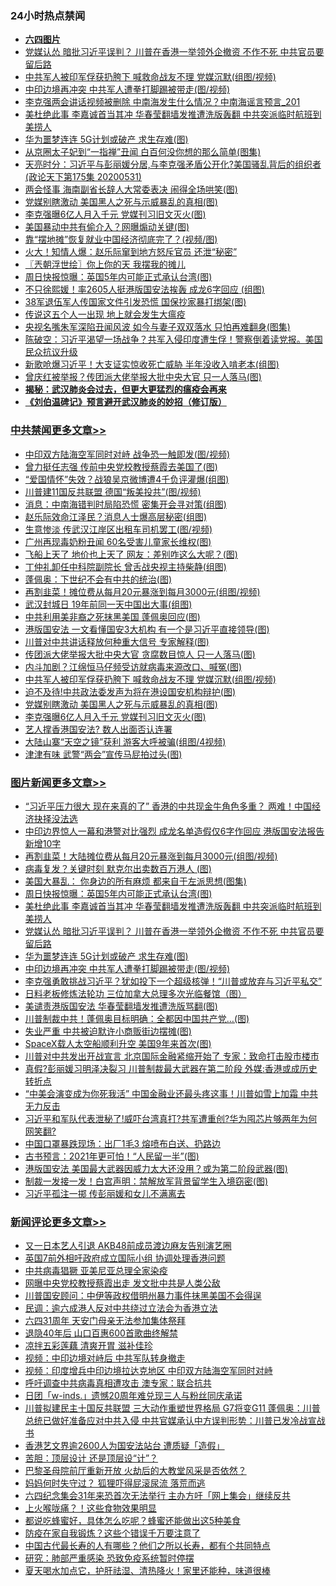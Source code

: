 <div class="catlist">
<h3>24小时热点禁闻</h3>
<ul>
<li><b><a href="64photo" target="_blank">六四图片</a></b></li>
<li><a href="https://github.com/fqnews/bnews/blob/master/topimagenews/20200531/1337471.md">党媒认怂 暗批习近平误判？ 川普在香港一举领外企撤资 不作不死 中共官员要留后路</a></li>
<li><a href="https://github.com/fqnews/bnews/blob/master/cbnews/20200601/1337694.md">中共军人被印军俘获扔胯下 喊救命战友不理 党媒沉默(组图/视频)</a></li>
<li><a href="https://github.com/fqnews/bnews/blob/master/topimagenews/20200531/1337457.md">中印边境再冲突 中共军人遭拳打脚踢被带走(图/视频)</a></li>
<li><a href="https://github.com/fqnews/bnews/blob/master/comments/20200601/1337588.md">李克强两会讲话视频被删除 中南海发生什么情况？中南海谣言预言_201</a></li>
<li><a href="https://github.com/fqnews/bnews/blob/master/topimagenews/20200531/1337513.md">美杜绝此事 李嘉诚首当其冲 华春莹翻墙发推遭洗版轰翻 中共突派临时航班到美捞人</a></li>
<li><a href="https://github.com/fqnews/bnews/blob/master/topimagenews/20200531/1337458.md">华为噩梦连连 5G计划或破产 求生存难(图)</a></li>
<li><a href="https://github.com/fqnews/bnews/blob/master/yule/20200601/1337530.md">从京圈太子妃到“一指禅”丑闻 白百何没你想的那么简单(图集)</a></li>
<li><a href="https://github.com/fqnews/bnews/blob/master/cbnews/20200601/1337593.md">天亮时分：习近平与彭丽媛分居,与李克强矛盾公开化?美国骚乱背后的组织者(政论天下第175集 20200531) </a></li>
<li><a href="https://github.com/fqnews/bnews/blob/master/cbnews/20200601/1337620.md">两会怪事 海南副省长辞人大常委表决 闹得全场哄笑(图)</a></li>
<li><a href="https://github.com/fqnews/bnews/blob/master/cbnews/20200601/1337692.md">党媒别瞎激动 美国黑人之死与示威暴乱的真相(图)</a></li>
<li><a href="https://github.com/fqnews/bnews/blob/master/cbnews/20200601/1337687.md">李克强曝6亿人月入千元 党媒刊习旧文灭火(图)</a></li>
<li><a href="https://github.com/fqnews/bnews/blob/master/cnnews/20200601/1337612.md">美国暴动中共有偷介入？网曝煽动关键(图)</a></li>
<li><a href="https://github.com/fqnews/bnews/blob/master/cbnews/20200531/1337492.md">靠“摆地摊”恢复就业中国经济彻底完了？(视频/图)</a></li>
<li><a href="https://github.com/fqnews/bnews/blob/master/comments/20200601/1337614.md">火大！知情人爆：赵乐际窜到地方怒斥官员 还泄“秘密”</a></li>
<li><a href="https://github.com/fqnews/bnews/blob/master/ssgc/20200601/1337578.md">〖兲朝浮世绘〗你上你的天 我摆我的摊儿</a></li>
<li><a href="https://github.com/fqnews/bnews/blob/master/topimagenews/20200601/1337606.md">周日快报惊曝：英国5年内可能正式承认台湾(图)</a></li>
<li><a href="https://github.com/fqnews/bnews/blob/master/yule/20200601/1337562.md">不只徐熙媛！率2605人挺港版国安法挨轰 成龙6字回应 (组图)</a></li>
<li><a href="https://github.com/fqnews/bnews/blob/master/cbnews/20200531/1337466.md">38军退伍军人传国家文件引发恐慌 国保抄家暴打绑架(图)</a></li>
<li><a href="https://github.com/fqnews/bnews/blob/master/lifebaike/20200601/1337616.md">传说这五个人一出现 地上就会发生大瘟疫</a></li>
<li><a href="https://github.com/fqnews/bnews/blob/master/yule/20200601/1337677.md">央视名嘴朱军深陷丑闻风波 如今与妻子双双落水 只怕再难翻身(图集)</a></li>
<li><a href="https://github.com/fqnews/bnews/blob/master/cbnews/20200601/1337589.md">陈破空：习近平渴望一场战争？共军入侵印度遭生俘！警察倒着读党报。美国民众抗议升级 </a></li>
<li><a href="https://github.com/fqnews/bnews/blob/master/yule/20200601/1337566.md">新歌呛爆习近平！大支证实惊收死亡威胁 半年没收入啃老本(组图)</a></li>
<li><a href="https://github.com/fqnews/bnews/blob/master/cbnews/20200601/1337621.md">曾庆红被举报？传团派大佬举报大批中央大官 只一人落马(图)</a></li>
<li><b><a href="https://github.com/fqnews/bnews/blob/master/comments/20200211/1275071.md" target="_blank">揭秘：武汉肺炎会过去，但更大更猛烈的瘟疫会再来</a></b></li>
<li><b><a href="https://github.com/fqnews/bnews/blob/master/comments/20200207/1272816.md" target="_blank">《刘伯温碑记》预言避开武汉肺炎的妙招（修订版）</a></b></li>
</ul>
</div>

<div class="catlist">
<h3><a href="https://github.com/fqnews/bnews/blob/master/cbnews/" target="_blank">中共禁闻</a><span><a href="https://github.com/fqnews/bnews/blob/master/cbnews/" target="_blank" rel="nofollow">更多文章>></a></span></h3>
<ul>
<li><a href="https://github.com/fqnews/bnews/blob/master/cbnews/20200601/1337874.md" target="_blank">中印双方陆海空军同时对峙 战争恐一触即发(图/视频)</a></li>
<li><a href="https://github.com/fqnews/bnews/blob/master/cbnews/20200601/1337873.md" target="_blank">曾力挺任志强 传前中央党校教授蔡霞去美国了(图)</a></li>
<li><a href="https://github.com/fqnews/bnews/blob/master/cbnews/20200601/1337863.md" target="_blank">“爱国情怀”失效？战狼吴京微博遭4千负评灌爆(组图)</a></li>
<li><a href="https://github.com/fqnews/bnews/blob/master/cbnews/20200601/1337856.md" target="_blank">川普建11国反共联盟 德国“叛美投共”(图/视频)</a></li>
<li><a href="https://github.com/fqnews/bnews/blob/master/cbnews/20200601/1337848.md" target="_blank">消息：中南海错判时局陷恐慌 密集开会寻对策(组图)</a></li>
<li><a href="https://github.com/fqnews/bnews/blob/master/cbnews/20200601/1337847.md" target="_blank">赵乐际效命江泽民？消息人士爆高层秘密(组图)</a></li>
<li><a href="https://github.com/fqnews/bnews/blob/master/cbnews/20200601/1337841.md" target="_blank">生意惨淡 传武汉江岸区出租车司机罢工(图/视频)</a></li>
<li><a href="https://github.com/fqnews/bnews/blob/master/cbnews/20200601/1337838.md" target="_blank">广州再现毒奶粉丑闻 60名受害儿童家长维权(图)</a></li>
<li><a href="https://github.com/fqnews/bnews/blob/master/cbnews/20200601/1337828.md" target="_blank">飞船上天了 地价也上天了 网友：差别咋这么大呢？(图)</a></li>
<li><a href="https://github.com/fqnews/bnews/blob/master/cbnews/20200601/1337813.md" target="_blank">丁仲礼卸任中科院副院长 曾舌战央视主持柴静(组图)</a></li>
<li><a href="https://github.com/fqnews/bnews/blob/master/cbnews/20200601/1337812.md" target="_blank">蓬佩奥：下世纪不会有中共的统治(图)</a></li>
<li><a href="https://github.com/fqnews/bnews/blob/master/cbnews/20200601/1337781.md" target="_blank">再割韭菜！摊位费从每月20元暴涨到每月3000元(组图/视频)</a></li>
<li><a href="https://github.com/fqnews/bnews/blob/master/cbnews/20200601/1337760.md" target="_blank">武汉封城日 19年前同一天中国出大事(组图)</a></li>
<li><a href="https://github.com/fqnews/bnews/blob/master/cbnews/20200601/1337745.md" target="_blank">中共利用美非裔之死抹黑美国 蓬佩奥回应(图)</a></li>
<li><a href="https://github.com/fqnews/bnews/blob/master/cbnews/20200601/1337737.md" target="_blank">港版国安法 一文看懂国安3大机构 有一个是习近平直接领导(图)</a></li>
<li><a href="https://github.com/fqnews/bnews/blob/master/cbnews/20200601/1337725.md" target="_blank">川普对中共讲话释放何种重大信号 专家解释(图)</a></li>
<li><a href="https://github.com/fqnews/bnews/blob/master/cbnews/20200601/1337715.md" target="_blank">传团派大佬举报大批中央大官 贪腐数目惊人 只一人落马(图)</a></li>
<li><a href="https://github.com/fqnews/bnews/blob/master/cbnews/20200601/1337705.md" target="_blank">内斗加剧？江绵恒马仔频受访就病毒来源改口、喊冤(图)</a></li>
<li><a href="https://github.com/fqnews/bnews/blob/master/cbnews/20200601/1337694.md" target="_blank">中共军人被印军俘获扔胯下 喊救命战友不理 党媒沉默(组图/视频)</a></li>
<li><a href="https://github.com/fqnews/bnews/blob/master/cbnews/20200601/1337693.md" target="_blank">迫不及待!中共政法委发声为将在港设国安机构辩护(图)</a></li>
<li><a href="https://github.com/fqnews/bnews/blob/master/cbnews/20200601/1337692.md" target="_blank">党媒别瞎激动 美国黑人之死与示威暴乱的真相(图)</a></li>
<li><a href="https://github.com/fqnews/bnews/blob/master/cbnews/20200601/1337687.md" target="_blank">李克强曝6亿人月入千元 党媒刊习旧文灭火(图)</a></li>
<li><a href="https://github.com/fqnews/bnews/blob/master/cbnews/20200601/1337678.md" target="_blank">艺人撑香港国安法? 数人出面否认连署</a></li>
<li><a href="https://github.com/fqnews/bnews/blob/master/cbnews/20200601/1337672.md" target="_blank">大陆山寨“天空之镜”获利 游客大呼被骗(组图/4视频)</a></li>
<li><a href="https://github.com/fqnews/bnews/blob/master/cbnews/20200601/1337662.md" target="_blank">津津有味 武警“两会”宣传马屁拍过头(图)</a></li>

</ul>
</div>
<div class="catlist">
<h3><a href="https://github.com/fqnews/bnews/blob/master/topimagenews/" target="_blank">图片新闻</a><span><a href="https://github.com/fqnews/bnews/blob/master/topimagenews/" target="_blank" rel="nofollow">更多文章>></a></span></h3>
<ul>
<li><a href="https://github.com/fqnews/bnews/blob/master/topimagenews/20200601/1337893.md" target="_blank">“习近平压力很大 现在来真的了&#8221; 香港的中共现金牛角色多重？ 两难！中国经济抉择没法选</a></li>
<li><a href="https://github.com/fqnews/bnews/blob/master/topimagenews/20200601/1337840.md" target="_blank">中印边界惊人一幕和港警对比强烈 成龙名单造假仅6字作回应 港版国安法报告新增10字</a></li>
<li><a href="https://github.com/fqnews/bnews/blob/master/topimagenews/20200601/1337811.md" target="_blank">再割韭菜！大陆摊位费从每月20元暴涨到每月3000元(组图/视频)</a></li>
<li><a href="https://github.com/fqnews/bnews/blob/master/topimagenews/20200601/1337808.md" target="_blank">病毒复发？关键时刻 默克尔出卖数百万港人 (图)</a></li>
<li><a href="https://github.com/fqnews/bnews/blob/master/topimagenews/20200601/1337752.md" target="_blank">美国大暴乱： 你身边的所有麻烦 都来自于左派思想(图集)</a></li>
<li><a href="https://github.com/fqnews/bnews/blob/master/topimagenews/20200601/1337606.md" target="_blank">周日快报惊曝：英国5年内可能正式承认台湾(图)</a></li>
<li><a href="https://github.com/fqnews/bnews/blob/master/topimagenews/20200531/1337513.md" target="_blank">美杜绝此事 李嘉诚首当其冲 华春莹翻墙发推遭洗版轰翻 中共突派临时航班到美捞人</a></li>
<li><a href="https://github.com/fqnews/bnews/blob/master/topimagenews/20200531/1337471.md" target="_blank">党媒认怂 暗批习近平误判？ 川普在香港一举领外企撤资 不作不死 中共官员要留后路</a></li>
<li><a href="https://github.com/fqnews/bnews/blob/master/topimagenews/20200531/1337458.md" target="_blank">华为噩梦连连 5G计划或破产 求生存难(图)</a></li>
<li><a href="https://github.com/fqnews/bnews/blob/master/topimagenews/20200531/1337457.md" target="_blank">中印边境再冲突 中共军人遭拳打脚踢被带走(图/视频)</a></li>
<li><a href="https://github.com/fqnews/bnews/blob/master/topimagenews/20200531/1337393.md" target="_blank">李克强勇敢挑战习近平？犹如投下一个超级核弹！“川普或放弃与习近平私交”</a></li>
<li><a href="https://github.com/fqnews/bnews/blob/master/comments/20200531/1337359.md" target="_blank">日料老板修炼法轮功 三位加拿大总理多次光临餐馆（图）</a></li>
<li><a href="https://github.com/fqnews/bnews/blob/master/topimagenews/20200531/1337292.md" target="_blank">美谴责港版国安法 华春莹翻墙发推遭洗版骂翻(图)</a></li>
<li><a href="https://github.com/fqnews/bnews/blob/master/topimagenews/20200531/1337255.md" target="_blank">川普制裁中共！蓬佩奥目标明确：全都因中国共产党&#8230;(图)</a></li>
<li><a href="https://github.com/fqnews/bnews/blob/master/topimagenews/20200531/1337218.md" target="_blank">失业严重 中共被迫默许小商贩街边摆摊(图)</a></li>
<li><a href="https://github.com/fqnews/bnews/blob/master/topimagenews/20200531/1337132.md" target="_blank">SpaceX载人太空船顺利升空 美国9年来首次(图)</a></li>
<li><a href="https://github.com/fqnews/bnews/blob/master/topimagenews/20200530/1337051.md" target="_blank">川普对中共发出开战宣言 北京国际金融紧缩开始了 专家：致命打击股市楼市</a></li>
<li><a href="https://github.com/fqnews/bnews/blob/master/topimagenews/20200530/1337026.md" target="_blank">真假?彭丽媛习明泽决裂习 川普制裁最大武器在第二阶段 外媒:香港或成历史转折点</a></li>
<li><a href="https://github.com/fqnews/bnews/blob/master/topimagenews/20200530/1337000.md" target="_blank">“中美会演变成为你死我活” 中国金融业还最头疼这事！川普如雪上加霜 中共无力反击</a></li>
<li><a href="https://github.com/fqnews/bnews/blob/master/topimagenews/20200530/1336999.md" target="_blank">习近平和军队代表泄秘了!威吓台湾真打?共军遭重创?华为囤芯片够两年为何网笑翻?</a></li>
<li><a href="https://github.com/fqnews/bnews/blob/master/topimagenews/20200530/1336948.md" target="_blank">中国口罩暴跌现场：出厂1毛3 熔喷布白送、扔路边</a></li>
<li><a href="https://github.com/fqnews/bnews/blob/master/topimagenews/20200530/1336912.md" target="_blank">古书预言：2021年更可怕！“人民留一半”(图)</a></li>
<li><a href="https://github.com/fqnews/bnews/blob/master/topimagenews/20200530/1336860.md" target="_blank">港版国安法 美国最大武器因威力太大还没用？或为第二阶段武器(图)</a></li>
<li><a href="https://github.com/fqnews/bnews/blob/master/topimagenews/20200530/1336772.md" target="_blank">制裁一发接一发！白宫声明：禁解放军背景留学生入境窃密(图)</a></li>
<li><a href="https://github.com/fqnews/bnews/blob/master/topimagenews/20200530/1336686.md" target="_blank">习近平孤注一掷 传彭丽媛和女儿不满离去</a></li>

</ul>
</div>
<div class="catlist">
<h3><a href="https://github.com/fqnews/bnews/blob/master/comments/" target="_blank">新闻评论</a><span><a href="https://github.com/fqnews/bnews/blob/master/comments/" target="_blank" rel="nofollow">更多文章>></a></span></h3>
<ul>
<li><a href="https://github.com/fqnews/bnews/blob/master/comments/20200601/1337895.md" target="_blank">又一日本艺人引退 AKB48前成员渡边麻友告别演艺圈</a></li>
<li><a href="https://github.com/fqnews/bnews/blob/master/comments/20200601/1337880.md" target="_blank">英国7前外相吁政府成立国际小组 协调处理香港问题</a></li>
<li><a href="https://github.com/fqnews/bnews/blob/master/comments/20200601/1337868.md" target="_blank">中共病毒猖獗 亚美尼亚总理全家染疫</a></li>
<li><a href="https://github.com/fqnews/bnews/blob/master/comments/20200601/1337844.md" target="_blank">网曝中央党校教授蔡霞出走 发文批中共是人类公敌</a></li>
<li><a href="https://github.com/fqnews/bnews/blob/master/comments/20200601/1337843.md" target="_blank">川普国安顾问：中伊等政权借明州暴力事件抹黑美国不会得逞</a></li>
<li><a href="https://github.com/fqnews/bnews/blob/master/comments/20200601/1337842.md" target="_blank">民调：逾六成港人反对中共绕过立法会为香港立法</a></li>
<li><a href="https://github.com/fqnews/bnews/blob/master/comments/20200601/1337836.md" target="_blank">六四31周年 天安门母亲无法参加集体祭拜</a></li>
<li><a href="https://github.com/fqnews/bnews/blob/master/comments/20200601/1337835.md" target="_blank">退隐40年后 山口百惠600首歌曲终解禁</a></li>
<li><a href="https://github.com/fqnews/bnews/blob/master/comments/20200601/1337834.md" target="_blank">凉拌五彩莲藕 清爽开胃 滋补佳珍</a></li>
<li><a href="https://github.com/fqnews/bnews/blob/master/comments/20200601/1337825.md" target="_blank">视频：中印边境对峙后 中共军队转身撤走</a></li>
<li><a href="https://github.com/fqnews/bnews/blob/master/comments/20200601/1337819.md" target="_blank">视频：印度增兵中印边境拉达克地区 中印双方陆海空军同时对峙</a></li>
<li><a href="https://github.com/fqnews/bnews/blob/master/comments/20200601/1337810.md" target="_blank">呼吁调查中共病毒真相遭攻击 澳专家：联合抗共</a></li>
<li><a href="https://github.com/fqnews/bnews/blob/master/comments/20200601/1337807.md" target="_blank">日团「w-inds.」遗憾20周年难兑现三人与粉丝同庆承诺</a></li>
<li><a href="https://github.com/fqnews/bnews/blob/master/comments/20200601/1337803.md" target="_blank">川普拟建民主十国反共联盟 三大动作重塑世界格局 G7将变G11 蓬佩奥：川普总统已做好准备应对中共入侵 中共官媒承认中方误判形势：川普已发冷战宣战书</a></li>
<li><a href="https://github.com/fqnews/bnews/blob/master/comments/20200601/1337800.md" target="_blank">香港艺文界逾2600人为国安法站台 遭质疑「造假」</a></li>
<li><a href="https://github.com/fqnews/bnews/blob/master/comments/20200601/1337761.md" target="_blank">苦胆：顶层设计 还是顶层设“计”？</a></li>
<li><a href="https://github.com/fqnews/bnews/blob/master/comments/20200601/1337755.md" target="_blank">巴黎圣母院前厅重新开放 火劫后的大教堂风采是否依然？</a></li>
<li><a href="https://github.com/fqnews/bnews/blob/master/comments/20200601/1337754.md" target="_blank">妈妈何时失守过？ 狐狸吓得屁滚尿流 落荒而逃</a></li>
<li><a href="https://github.com/fqnews/bnews/blob/master/comments/20200601/1337733.md" target="_blank">六四纪念集会31年来恐首次无法举行 主办方吁「网上集会」继续反共</a></li>
<li><a href="https://github.com/fqnews/bnews/blob/master/comments/20200601/1337732.md" target="_blank">上火喉咙痛？！这些食物效果明显</a></li>
<li><a href="https://github.com/fqnews/bnews/blob/master/comments/20200601/1337731.md" target="_blank">都说吃蜂蜜好，具体怎么吃呢？蜂蜜还能做出这5种美食</a></li>
<li><a href="https://github.com/fqnews/bnews/blob/master/comments/20200601/1337730.md" target="_blank">防疫在家自我锻炼？这些个错误千万要注意了</a></li>
<li><a href="https://github.com/fqnews/bnews/blob/master/comments/20200601/1337729.md" target="_blank">中国古代最长寿的人有哪些？他们之所以长寿，都有个共同特点</a></li>
<li><a href="https://github.com/fqnews/bnews/blob/master/comments/20200601/1337728.md" target="_blank">研究：肺部严重感染 恐致免疫系统暂时停摆</a></li>
<li><a href="https://github.com/fqnews/bnews/blob/master/comments/20200601/1337720.md" target="_blank">夏天喝水加点它，护肝祛湿、清热降火！家里还能种，味道很棒</a></li>

</ul>
</div>